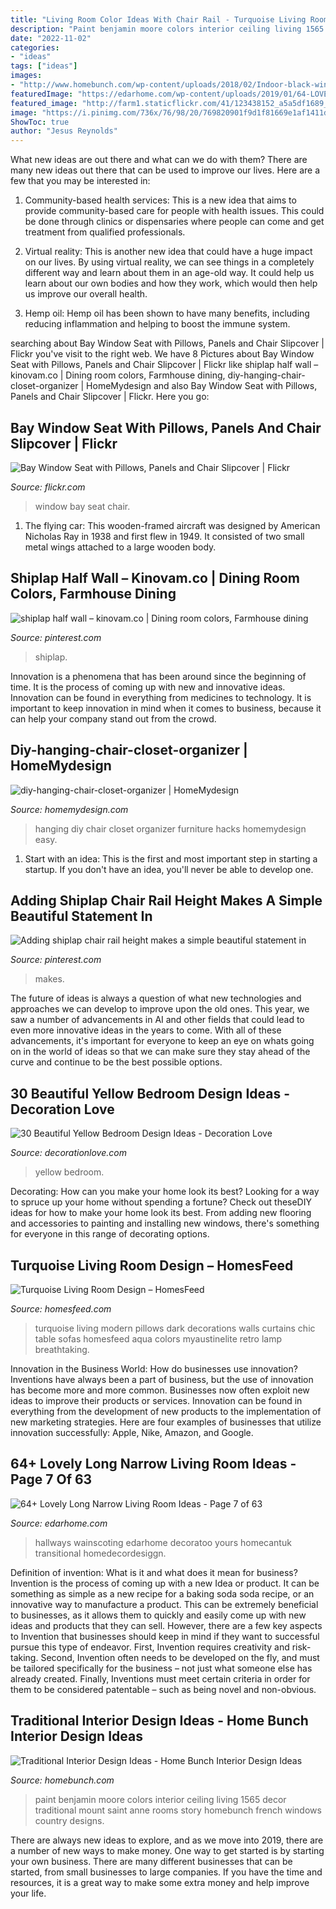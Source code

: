 ```yaml
---
title: "Living Room Color Ideas With Chair Rail - Turquoise Living Room Design – Homesfeed"
description: "Paint benjamin moore colors interior ceiling living 1565 decor traditional mount saint anne rooms story homebunch french windows country designs"
date: "2022-11-02"
categories:
- "ideas"
tags: ["ideas"]
images:
- "http://www.homebunch.com/wp-content/uploads/2018/02/Indoor-black-windows-Two-story-Great-room-with-black-windows-Indoor-black-window-ideas.jpg"
featuredImage: "https://edarhome.com/wp-content/uploads/2019/01/64-LOVELY-LONG-NARROW-LIVING-ROOM-IDEAS-56.jpg"
featured_image: "http://farm1.staticflickr.com/41/123438152_a5a5df1689_z.jpg"
image: "https://i.pinimg.com/736x/76/98/20/769820901f9d1f81669e1af1411d4a24.jpg"
ShowToc: true
author: "Jesus Reynolds"
---
```



What new ideas are out there and what can we do with them?
There are many new ideas out there that can be used to improve our lives. Here are a few that you may be interested in:
1. Community-based health services: This is a new idea that aims to provide community-based care for people with health issues. This could be done through clinics or dispensaries where people can come and get treatment from qualified professionals.

2. Virtual reality: This is another new idea that could have a huge impact on our lives. By using virtual reality, we can see things in a completely different way and learn about them in an age-old way. It could help us learn about our own bodies and how they work, which would then help us improve our overall health.

3. Hemp oil: Hemp oil has been shown to have many benefits, including reducing inflammation and helping to boost the immune system.

	

		
searching about Bay Window Seat with Pillows, Panels and Chair Slipcover | Flickr you've visit to the right web. We have 8 Pictures about Bay Window Seat with Pillows, Panels and Chair Slipcover | Flickr like shiplap half wall – kinovam.co | Dining room colors, Farmhouse dining, diy-hanging-chair-closet-organizer | HomeMydesign and also Bay Window Seat with Pillows, Panels and Chair Slipcover | Flickr. Here you go:
		
    
## Bay Window Seat With Pillows, Panels And Chair Slipcover | Flickr

<img loading=lazy src="http://farm1.staticflickr.com/41/123438152_a5a5df1689_z.jpg" onerror="this.onerror=null;this.src='https://tse4.mm.bing.net/th?id=OIP.994OWjmZzRa1dR2-M-hAiwHaFj&amp;pid=15.1';" alt="Bay Window Seat with Pillows, Panels and Chair Slipcover | Flickr">

_Source: flickr.com_

>window bay seat chair. 

	

1. The flying car: This wooden-framed aircraft was designed by American Nicholas Ray in 1938 and first flew in 1949. It consisted of two small metal wings attached to a large wooden body.

    
## Shiplap Half Wall – Kinovam.co | Dining Room Colors, Farmhouse Dining

<img loading=lazy src="https://i.pinimg.com/736x/ed/6a/a6/ed6aa63cbda0ab00ee7334d37a86c896.jpg" onerror="this.onerror=null;this.src='https://tse2.mm.bing.net/th?id=OIP.hTyk0CpV2ZvmX8VPuhOiowHaJ3&amp;pid=15.1';" alt="shiplap half wall – kinovam.co | Dining room colors, Farmhouse dining">

_Source: pinterest.com_

>shiplap. 

	

Innovation is a phenomena that has been around since the beginning of time. It is the process of coming up with new and innovative ideas. Innovation can be found in everything from medicines to technology. It is important to keep innovation in mind when it comes to business, because it can help your company stand out from the crowd.

    
## Diy-hanging-chair-closet-organizer | HomeMydesign

<img loading=lazy src="https://homemydesign.com/wp-content/uploads/2015/06/diy-hanging-chair-closet-organizer.jpg" onerror="this.onerror=null;this.src='https://tse4.mm.bing.net/th?id=OIP.JaKma7pDZX-TM2Av2GsPvgHaP3&amp;pid=15.1';" alt="diy-hanging-chair-closet-organizer | HomeMydesign">

_Source: homemydesign.com_

>hanging diy chair closet organizer furniture hacks homemydesign easy. 

	

1. Start with an idea: This is the first and most important step in starting a startup. If you don't have an idea, you'll never be able to develop one. 

    
## Adding Shiplap Chair Rail Height Makes A Simple Beautiful Statement In

<img loading=lazy src="https://i.pinimg.com/736x/76/98/20/769820901f9d1f81669e1af1411d4a24.jpg" onerror="this.onerror=null;this.src='https://tse3.mm.bing.net/th?id=OIP.0wQfUxk3cU_xwWyL4M11awHaJ3&amp;pid=15.1';" alt="Adding shiplap chair rail height makes a simple beautiful statement in">

_Source: pinterest.com_

>makes. 

	

The future of ideas is always a question of what new technologies and approaches we can develop to improve upon the old ones. This year, we saw a number of advancements in AI and other fields that could lead to even more innovative ideas in the years to come. With all of these advancements, it's important for everyone to keep an eye on whats going on in the world of ideas so that we can make sure they stay ahead of the curve and continue to be the best possible options.

    
## 30 Beautiful Yellow Bedroom Design Ideas - Decoration Love

<img loading=lazy src="http://www.decorationlove.com/wp-content/uploads/2016/07/Cool-Yellow-Bedroom-Decorating-Ideas.jpg" onerror="this.onerror=null;this.src='https://tse4.mm.bing.net/th?id=OIP.cMdYeLp7kD5wAy3yMJF8JgHaJ3&amp;pid=15.1';" alt="30 Beautiful Yellow Bedroom Design Ideas - Decoration Love">

_Source: decorationlove.com_

>yellow bedroom. 

	

Decorating: How can you make your home look its best?
Looking for a way to spruce up your home without spending a fortune? Check out theseDIY ideas for how to make your home look its best. From adding new flooring and accessories to painting and installing new windows, there's something for everyone in this range of decorating options.

    
## Turquoise Living Room Design – HomesFeed

<img loading=lazy src="https://homesfeed.com/wp-content/uploads/2015/09/sofas-pillows-table-lamp-curtains.jpg" onerror="this.onerror=null;this.src='https://tse2.mm.bing.net/th?id=OIP.GL5FpMCAQ0tGK9ngd_QeBwHaFj&amp;pid=15.1';" alt="Turquoise Living Room Design – HomesFeed">

_Source: homesfeed.com_

>turquoise living modern pillows dark decorations walls curtains chic table sofas homesfeed aqua colors myaustinelite retro lamp breathtaking. 

	

Innovation in the Business World: How do businesses use innovation?
Inventions have always been a part of business, but the use of innovation has become more and more common. Businesses now often exploit new ideas to improve their products or services. Innovation can be found in everything from the development of new products to the implementation of new marketing strategies. Here are four examples of businesses that utilize innovation successfully: Apple, Nike, Amazon, and Google.

    
## 64+ Lovely Long Narrow Living Room Ideas - Page 7 Of 63

<img loading=lazy src="https://edarhome.com/wp-content/uploads/2019/01/64-LOVELY-LONG-NARROW-LIVING-ROOM-IDEAS-56.jpg" onerror="this.onerror=null;this.src='https://tse1.mm.bing.net/th?id=OIP.4G8AxLGPdBYZug8eiYCSyQHaLN&amp;pid=15.1';" alt="64+ Lovely Long Narrow Living Room Ideas - Page 7 of 63">

_Source: edarhome.com_

>hallways wainscoting edarhome decoratoo yours homecantuk transitional homedecordesiggn. 

	

Definition of invention: What is it and what does it mean for business?
Invention is the process of coming up with a new Idea or product. It can be something as simple as a new recipe for a baking soda soda recipe, or an innovative way to manufacture a product. This can be extremely beneficial to businesses, as it allows them to quickly and easily come up with new ideas and products that they can sell. However, there are a few key aspects to Invention that businesses should keep in mind if they want to successful pursue this type of endeavor. First, Invention requires creativity and risk-taking. Second, Invention often needs to be developed on the fly, and must be tailored specifically for the business – not just what someone else has already created. Finally, Inventions must meet certain criteria in order for them to be considered patentable – such as being novel and non-obvious.

    
## Traditional Interior Design Ideas - Home Bunch Interior Design Ideas

<img loading=lazy src="http://www.homebunch.com/wp-content/uploads/2018/02/Indoor-black-windows-Two-story-Great-room-with-black-windows-Indoor-black-window-ideas.jpg" onerror="this.onerror=null;this.src='https://tse1.mm.bing.net/th?id=OIP.01XFNi6BNSVVCLwFs2kNZgHaLH&amp;pid=15.1';" alt="Traditional Interior Design Ideas - Home Bunch Interior Design Ideas">

_Source: homebunch.com_

>paint benjamin moore colors interior ceiling living 1565 decor traditional mount saint anne rooms story homebunch french windows country designs. 

	

There are always new ideas to explore, and as we move into 2019, there are a number of new ways to make money. One way to get started is by starting your own business. There are many different businesses that can be started, from small businesses to large companies. If you have the time and resources, it is a great way to make some extra money and help improve your life.

